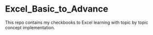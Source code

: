 # Excel_Basic_to_Advance
This repo contains my checkbooks to Excel learning with topic by topic concept implementation.
